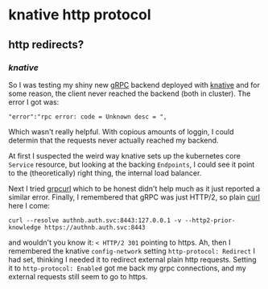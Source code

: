 # knative http protocol

## http redirects?


### _knative_

So I was testing my shiny new [gRPC](https://grpc.io/)
backend deployed with [knative](https://knative.dev/docs/)
and for some reason, the client never reached the backend
(both in cluster).
The error I got was:

```
"error":"rpc error: code = Unknown desc = ",
```

Which wasn't really helpful.
With copious amounts of loggin,
I could determin that the requests never actually reached my backend.

At first I suspected the weird way knative sets up the
kubernetes core `Service` resource,
but looking at the backing `Endpoints`,
I could see it point to the (theoretically) right thing,
the internal load balancer.

Next I tried [grpcurl](https://github.com/fullstorydev/grpcurl)
which to be honest didn't help much as it just reported a similar error.
Finally, I remembered that gRPC was just HTTP/2,
so plain [curl](https://curl.se/) here I come:

```
curl --resolve authnb.auth.svc:8443:127.0.0.1 -v --http2-prior-knowledge https://authnb.auth.svc:8443
```

and wouldn't you know it: `< HTTP/2 301` pointing to https.
Ah, then I remembered the knative `config-network` setting
`http-protocol: Redirect` I had set,
thinking I needed it to redirect external plain http requests.
Setting it to `http-protocol: Enabled` got me back my grpc connections,
and my external requests still seem to go to https.

